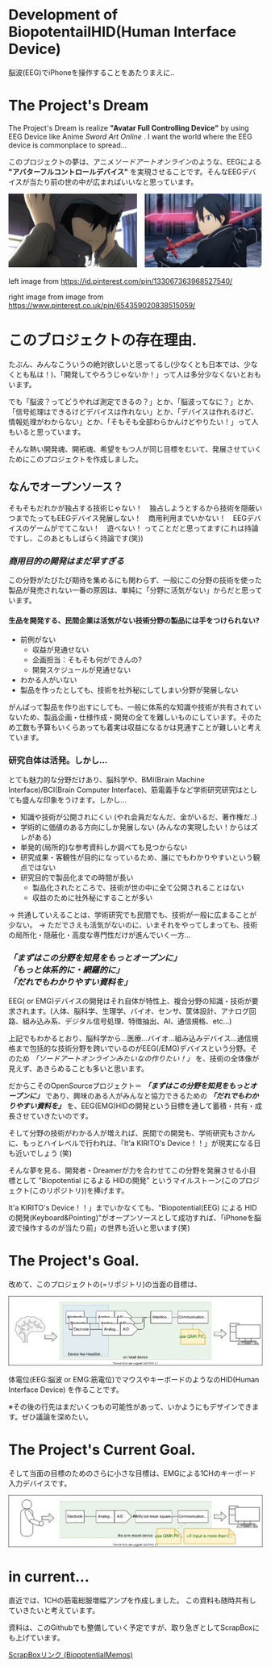 # Development of BiopotentailHID(Human Interface Device)

脳波(EEG)でiPhoneを操作することをあたりまえに..

# The Project's Dream

The Project's Dream is realize **"Avatar Full Controlling Device"** by using EEG Device like Anime *Sword Art Online* . I want the world where the EEG device is commonplace to spread...

このプロジェクトの夢は、アニメ*ソードアートオンライン*のような、EEGによる **"アバターフルコントロールデバイス"** を実現させることです。そんなEEGデバイスが当たり前の世の中が広まればいいなと思っています。

![w:100](Doc/Images/Kirito.drawio.svg)

left image from https://id.pinterest.com/pin/133067363968527540/

right image from image from https://www.pinterest.co.uk/pin/654359020838515059/

# このブロジェクトの存在理由.

たぶん、みんなこういうの絶対欲しいと思ってるし(少なくとも日本では、少なくとも私は！)、「開発してやろうじゃないか！」って人は多分少なくないとおもいます。

でも「脳波？ってどうやれば測定できるの？」とか、「脳波ってなに？」とか、「信号処理はできるけどデバイスは作れない」とか、「デバイスは作れるけど、情報処理がわからない」とか、「そもそも全部わらかんけどやりたい！」って人もいると思っています。

そんな熱い開発魂、開拓魂、希望をもつ人が同じ目標をむいて、発展させていくためにこのプロジェクトを作成しました。

## なんでオープンソース？

そもそもだれかが独占する技術じゃない！　独占しようとするから技術を隠蔽いつまでたってもEEGデバイス発展しない！　商用利用までいかない！　EEGデバイスのゲームがでてこない！　遊べない！ ってことだと思ってます(これは持論ですし、このあともしばらく持論です(笑))

### ***商用目的の開発はまだ早すぎる***

この分野がたびたび期待を集めるにも関わらず、一般にこの分野の技術を使った製品が発売されない一番の原因は、単純に「分野に活気がない」からだと思っています。

#### 生品を開発する、民間企業は活気がない技術分野の製品には手をつけられない?
* 前例がない
    * 収益が見通せない
    * 企画担当：そもそも何ができんの?
    * 開発スケジュールが見通せない
* わかる人がいない
* 製品を作ったとしても、技術を社外秘にしてしまい分野が発展しない

がんばって製品を作り出すにしても、一般に体系的な知識や技術が共有されていないため、製品企画・仕様作成・開発の全てを難しいものにしています。そのため工数も予算もいくらあっても着実は収益になるかは見通すことが難しいと考えています。


### 研究自体は活発。しかし...
とても魅力的な分野だけあり、脳科学や、BMI(Brain Machine Interface)/BCI(Brain Computer Interface)、筋電義手など学術研究研究はとしても盛んな印象をうけます。しかし...
* 知識や技術が公開されにくい (やれ会員だなんだ、金がいるだ、著作権だ..)
* 学術的に価値のある方向にしか発展しない (みんなの実現したい！からはズレがある)
* 単発的(局所的)な参考資料しか調べても見つからない
* 研究成果・客観性が目的になっているため、誰にでもわかりやすいという観点ではない
* 研究目的で製品化までの時間が長い
    * 製品化されたところで、技術が世の中に全て公開されることはない
    * 収益のために社外秘にすることが多い

→ 共通していえることは、学術研究でも民間でも、技術が一般に広まることが少ない。
→ ただでさえも活気がないのに、いまそれをやってしまっても、技術の局所化・隠蔽化・高度な専門性だけが進んでいく一方...

### ***「まずはこの分野を知見をもっとオープンに」 <br>「もっと体系的に・網羅的に」 <br>「だれでもわかりやすい資料を」*** 

EEG( or EMG)デバイスの開発はそれ自体が特性上、複合分野の知識・技術が要求されます。(人体、脳科学、生理学、バイオ、センサ、筐体設計、アナログ回路、組み込み系、デジタル信号処理、特徴抽出、AI、通信規格、etc...)

上記でもわかるとおり、脳科学から...医療...バイオ...組み込みデバイス...通信規格まで包括的な技術分野を跨いでいるのがEEG(/EMG)デバイスという分野。そのため *「ソードアートオンラインみたいなの作りたい！」* を、技術の全体像が見えず、あきらめることも多いと思います。

だからこそのOpenSourceプロジェクト＝ ***「まずはこの分野を知見をもっとオープンに」*** であり、興味のある人がみんなと協力できるための ***「だれでもわかりやすい資料を」*** を、EEG(EMG)HIDの開発という目標を通して蓄積・共有・成長させていきたいのです。

そして分野の技術がわかる人が増えれば、民間での開発も、学術研究もさかんに、もっとハイレベルで行われは、「It'a KIRITO's Device！！」が現実になる日も近いでしょう (笑)

そんな夢を見る、開発者・Dreamerが力を合わせてこの分野を発展させる小目標として ”Biopotential にるよる HIDの開発” というマイルストーン(このプロジェクト(このリポジトリ))を捧げます。

It'a KIRITO's Device！！」までいかなくても、"Biopotential(EEG) による HIDの開発(Keyboard&Pointing)"がオープンソースとして成功すれば、「iPhoneを脳波で操作するのが当たり前」の世界も近いと思います(笑)

# The Project's Goal.

改めて、このプロジェクトの(=リポジトリ)の当面の目標は、

![w:100](Doc/Images/ProjectGoal.drawio.svg)

体電位(EEG:脳波 or EMG:筋電位)でマウスやキーボードのようなのHID(Human Interface Device) を作ることです。

※その後の行先はまだいくつもの可能性があって、いかようにもデザインできます。ぜひ議論を深めたい。

# The Project's Current Goal.

そして当面の目標のためのさらに小さな目標は、EMGによる1CHのキーボード入力デバイスです。

![w:100](Doc/Images/CurrentGoal.drawio.svg)

# in current...

直近では、1CHの筋電総服増幅アンプを作成しました。
この資料も随時共有していきたいと考えています。

資料は、このGithubでも整備していく予定ですが、取り急ぎとしてScrapBoxにも上げています。

[ScrapBoxリンク (BiopotentialMemos)](https://scrapbox.io/BiopotentialMemos/ )

